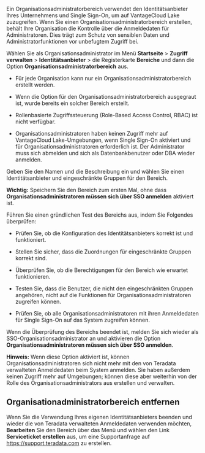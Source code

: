 Ein Organisationsadministratorbereich verwendet den Identitätsanbieter Ihres Unternehmens und Single Sign-On, um auf VantageCloud Lake zuzugreifen. Wenn Sie einen Organisationsadministratorbereich erstellen, behält Ihre Organisation die Kontrolle über die Anmeldedaten für Administratoren. Dies trägt zum Schutz von sensiblen Daten und Administratorfunktionen vor unbefugtem Zugriff bei.

Wählen Sie als Organisationsadministrator im Menü **Startseite** \> **Zugriff verwalten** \> **Identitätsanbieter** \> die Registerkarte **Bereiche** und dann die Option **Organisationsadministratorbereich** aus.

-   Für jede Organisation kann nur ein Organisationsadministratorbereich erstellt werden.

-   Wenn die Option für den Organisationsadministratorbereich ausgegraut ist, wurde bereits ein solcher Bereich erstellt.

-   Rollenbasierte Zugriffssteuerung (Role-Based Access Control, RBAC) ist nicht verfügbar.

-   Organisationsadministratoren haben keinen Zugriff mehr auf VantageCloud Lake-Umgebungen, wenn Single Sign-On aktiviert und für Organisationsadministratoren erforderlich ist. Der Administrator muss sich abmelden und sich als Datenbankbenutzer oder DBA wieder anmelden.

Geben Sie den Namen und die Beschreibung ein und wählen Sie einen Identitätsanbieter und eingeschränkte Gruppen für den Bereich.

**Wichtig:** Speichern Sie den Bereich zum ersten Mal, ohne dass **Organisationsadministratoren müssen sich über SSO anmelden** aktiviert ist.

Führen Sie einen gründlichen Test des Bereichs aus, indem Sie Folgendes überprüfen:

-   Prüfen Sie, ob die Konfiguration des Identitätsanbieters korrekt ist und funktioniert.

-   Stellen Sie sicher, dass die Zuordnungen für eingeschränkte Gruppen korrekt sind.

-   Überprüfen Sie, ob die Berechtigungen für den Bereich wie erwartet funktionieren.

-   Testen Sie, dass die Benutzer, die nicht den eingeschränkten Gruppen angehören, nicht auf die Funktionen für Organisationsadministratoren zugreifen können.

-   Prüfen Sie, ob alle Organisationsadministratoren mit ihren Anmeldedaten für Single Sign-On auf das System zugreifen können.

Wenn die Überprüfung des Bereichs beendet ist, melden Sie sich wieder als SSO-Organisationsadministrator an und aktivieren die Option **Organisationsadministratoren müssen sich über SSO anmelden**.

**Hinweis:** Wenn diese Option aktiviert ist, können Organisationsadministratoren sich nicht mehr mit den von Teradata verwalteten Anmeldedaten beim System anmelden. Sie haben außerdem keinen Zugriff mehr auf Umgebungen; können diese aber weiterhin von der Rolle des Organisationsadministrators aus erstellen und verwalten.

Organisationadministratorbereich entfernen
------------------------------------------

Wenn Sie die Verwendung Ihres eigenen Identitätsanbieters beenden und wieder die von Teradata verwalteten Anmeldedaten verwenden möchten, **Bearbeiten** Sie den Bereich über das Menü und wählen den Link **Serviceticket erstellen** aus, um eine Supportanfrage auf <https://support.teradata.com> zu erstellen.
